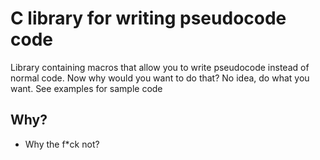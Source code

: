 # C library for writing pseudocode code

Library containing macros that allow you to write pseudocode instead of normal code.
Now why would you want to do that? No idea, do what you want.
See examples for sample code

## Why?
* Why the f*ck not?

